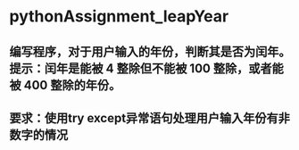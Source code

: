 # pythonAssignment_leapYear
## 编写程序，对于用户输入的年份，判断其是否为闰年。提示：闰年是能被 4 整除但不能被 100 整除，或者能被 400 整除的年份。
## 要求：使用try except异常语句处理用户输入年份有非数字的情况
